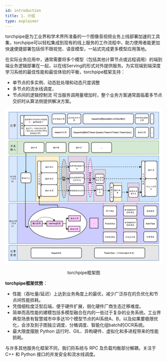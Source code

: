 ```yaml
---
id: introduction
title: 1. 介绍
type: explainer
---
```


torchpipe是为工业界和学术界所准备的一个图像音视频业务上线部署加速的工具集，torchpipe可以轻松集成到现有的线上服务的工作流程中，助力使用者能更加快速便捷部署包括但不限视觉、语音模型，一站式完成更多模型应用落地。

在实际业务应用中，通常需要将多个模型（包括其他计算节点或远程调用）的端到端业务逻辑部署在一起，以在线Serving的形式对外提供服务。为实现端到端深度学习系统的最佳性能和最佳体验的平衡，torchpipe框架支持：
- 单节点的多实例、动态批处理和动态尺度调整
- 多节点的流水线调度，
- 节点间的逻辑控制流
可当服务调用量增加时，整个业务方案通常面临着多节点交织时从算法侧提供解决方案。


![jpg](.././static/images/EngineFlow-light.png)
<center>torchpipe框架图</center> 

**torchpipe框架优势**：
 - 性能（吞吐量/延迟）上达到业务角度上的最优，减少广泛存在的负优化和节点间性能损耗。
 - 凭借细粒度泛型后端，便于硬件扩展，弱化硬件厂商生态迁移难度。
 - 简单而高性能的建模包括多模型融合在内的一些过于复杂的业务系统。工业界典型场景有智慧城市中多达10个模型节点的AI系统A、B，以及如果要极限优化，会涉及到子图独立调度、分桶调度、智能化组batch的OCR系统。
 - 最大限度摆脱 Python 运行时、GIL、异构硬件、虚拟化和多进程带来的性能损耗。

与许多其他服务化框架不同，我们将系统与 RPC 及负载均衡部分解耦，关注于 C++ 和 Python 接口的并发安全和流水线调度。
